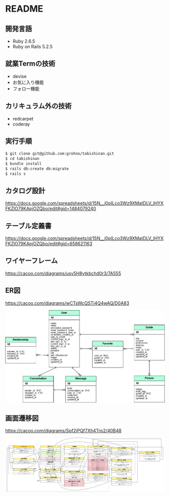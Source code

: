 # README

## 開発言語

- Ruby 2.6.5
- Ruby on Rails 5.2.5


## 就業Termの技術

- devise
- お気に入り機能
- フォロー機能


## カリキュラム外の技術

- redcarpet
- coderay


## 実行手順

```
$ git clone git@github.com:grohno/tabishinan.git
$ cd tabishinan
$ bundle install
$ rails db:create db:migrate
$ rails s
```

## カタログ設計
https://docs.google.com/spreadsheets/d/15N__i0pILco3Wz9XMatDLV_lHYXFKZlO79KApjOZQbo/edit#gid=1484079240


## テーブル定義書
https://docs.google.com/spreadsheets/d/15N__i0pILco3Wz9XMatDLV_lHYXFKZlO79KApjOZQbo/edit#gid=658621163


## ワイヤーフレーム
https://cacoo.com/diagrams/usv5H8ytkbchd0r3/7A555


## ER図
https://cacoo.com/diagrams/wCTsWcQSTj4Q4wAQ/D0A83

![ER図](./public/images/Entity_Relationship_Diagram.png)


## 画面遷移図
https://cacoo.com/diagrams/Spf2jPQf7Xh4Trp2/40B48

![画面遷移図](./public/images/Screen_transition_diagram.png)
